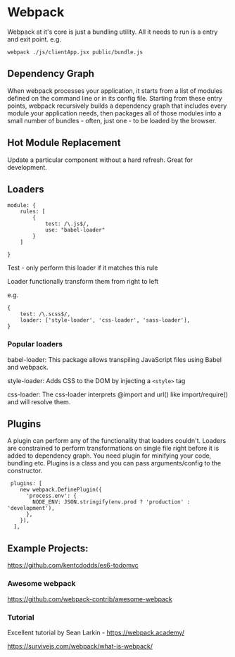 # Webpack

Webpack at it's core is just a bundling utility. All it needs to run is a entry and exit point. e.g.

```
webpack ./js/clientApp.jsx public/bundle.js
```

## Dependency Graph

When webpack processes your application, it starts from a list of modules defined on the command line or in its config file. Starting from these entry points, webpack recursively builds a dependency graph that includes every module your application needs, then packages all of those modules into a small number of bundles - often, just one - to be loaded by the browser.

## Hot Module Replacement

Update a particular component without a hard refresh. Great for development.

## Loaders

```
module: {
    rules: [
        {
            test: /\.js$/,
            use: "babel-loader"
        }
    ]

}
```
Test - only perform this loader if it matches this rule

Loader functionally transform them from right to left

e.g.

```
{
    test: /\.scss$/,
    loader: ['style-loader', 'css-loader', 'sass-loader'],
}
```

### Popular loaders

babel-loader: This package allows transpiling JavaScript files using Babel and webpack.

style-loader: Adds CSS to the DOM by injecting a `<style>` tag 

css-loader: The css-loader interprets @import and url() like import/require() and will resolve them. 


## Plugins

A plugin can perform any of the functionality that loaders couldn't. Loaders are constrained to perform transformations on single file right before it is added to dependency graph. You need plugin for minifying your code, bundling etc. Plugins is a class and you can pass arguments/config to the constructor.

```
 plugins: [
    new webpack.DefinePlugin({
      'process.env': {
        NODE_ENV: JSON.stringify(env.prod ? 'production' : 'development'),
      },
    }),
  ],
```

## Example Projects:

https://github.com/kentcdodds/es6-todomvc

### Awesome webpack

https://github.com/webpack-contrib/awesome-webpack

### Tutorial

Excellent tutorial by Sean Larkin - https://webpack.academy/

https://survivejs.com/webpack/what-is-webpack/
